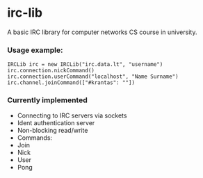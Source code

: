 # irc-lib
A basic IRC library for computer networks CS course in university.

### Usage example:

    IRCLib irc = new IRCLib("irc.data.lt", "username")
    irc.connection.nickCommand()
    irc.connection.userCommand("localhost", "Name Surname")
    irc.channel.joinCommand(["#krantas": ""])

### Currently implemented

* Connecting to IRC servers via sockets
* Ident authentication server
* Non-blocking read/write
* Commands:
 * Join
 * Nick
 * User
 * Pong
